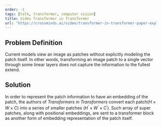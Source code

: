 ```yaml
---
order: -1
tags: [talk, transformer, computer vision]
title: Video Transformer in Transformer
url: "https://crossminds.ai/video/transformer-in-transformer-paper-explained-and-visualized-604041ca63b08887e1ca1399/"
---
```


## Problem Definition

Current models view an image as patches without explicitly modeling the patch itself. In other words, transforming an image patch to a single vector through some linear layers does not capture the information to the fullest extend.

## Solution

In order to represent the patch information to have an embedding of the patch, the authors of *Transformers in Transformers* convert each patch($H \times W \times C$) into a series of smaller patches ($H^\prime \times W^\prime \times C^\prime$). Such array of super patches, along with positional embeddings, are sent to a transformer block as another form of embedding representation of the patch itself.

